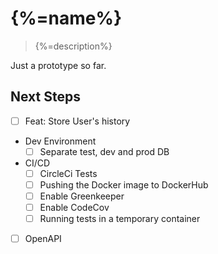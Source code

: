 # {%=name%}

> {%=description%}


Just a prototype so far.


## Next Steps

- [ ] Feat: Store User's history
- Dev Environment
  - [ ] Separate test, dev and prod DB
- CI/CD
  - [ ] CircleCi Tests
  - [ ] Pushing the Docker image to DockerHub
  - [ ] Enable Greenkeeper
  - [ ] Enable CodeCov
  - [ ] Running tests in a temporary container
- [ ] OpenAPI

